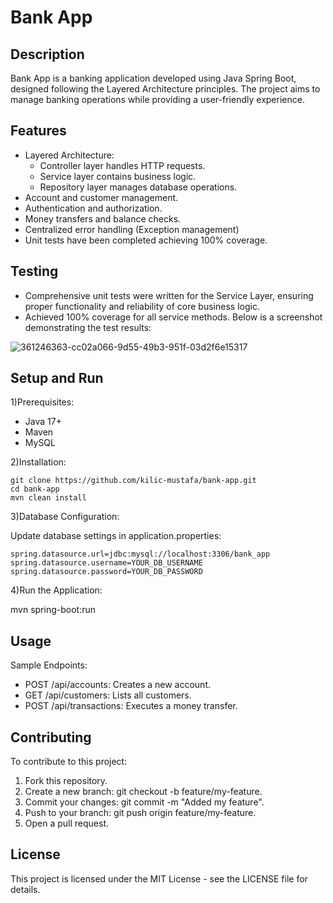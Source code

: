 
# Bank App

## Description

Bank App is a banking application developed using Java Spring Boot, designed following the Layered Architecture principles. The project aims to manage banking operations while providing a user-friendly experience.




## Features

- Layered Architecture:
  - Controller layer handles HTTP requests.
  - Service layer contains business logic.
  - Repository layer manages database operations.
- Account and customer management.
- Authentication and authorization.
- Money transfers and balance checks.
- Centralized error handling (Exception management)
- Unit tests have been completed achieving 100% coverage.


## Testing
- Comprehensive unit tests were written for the Service Layer, ensuring proper functionality and reliability of core business logic.
- Achieved 100% coverage for all service methods.
Below is a screenshot demonstrating the test results:

![361246363-cc02a066-9d55-49b3-951f-03d2f6e15317](https://github.com/user-attachments/assets/c0210607-89d3-43a9-a266-d3f6ec472fae)


## Setup and Run

1)Prerequisites:

- Java 17+
- Maven
- MySQL

2)Installation:

    git clone https://github.com/kilic-mustafa/bank-app.git
    cd bank-app
    mvn clean install

3)Database Configuration:

Update database settings in application.properties:

    spring.datasource.url=jdbc:mysql://localhost:3306/bank_app
    spring.datasource.username=YOUR_DB_USERNAME
    spring.datasource.password=YOUR_DB_PASSWORD

4)Run the Application:

mvn spring-boot:run




## Usage

Sample Endpoints:

- POST /api/accounts: Creates a new account.
- GET /api/customers: Lists all customers.
- POST /api/transactions: Executes a money transfer.


## Contributing

To contribute to this project:

1) Fork this repository.
2) Create a new branch: git checkout -b feature/my-feature.
3) Commit your changes: git commit -m "Added my feature".
4) Push to your branch: git push origin feature/my-feature.
5) Open a pull request.


## License

This project is licensed under the MIT License - see the LICENSE file for details.
